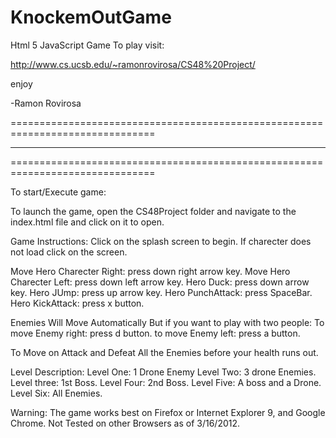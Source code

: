 KnockemOutGame
==============

Html 5 JavaScript Game 
To play visit:

http://www.cs.ucsb.edu/~ramonrovirosa/CS48%20Project/

enjoy

-Ramon Rovirosa









===============================================================================
*******************************************************************************
===============================================================================

To start/Execute game:

To launch the game, open the CS48Project folder and navigate to the index.html file and click on it to open.

Game Instructions:
Click on the splash screen to begin.
If charecter does not load click on the screen.
 
Move Hero Charecter Right: press down right arrow key.
Move Hero Charecter Left: press down left arrow key.
Hero Duck: press down arrow key.
Hero JUmp: press up arrow key.
Hero PunchAttack: press SpaceBar.
Hero KickAttack: press x button.

Enemies Will Move Automatically But if you want to play with two people:
To move Enemy right: press d button.
to move Enemy left: press a button.

To Move on Attack and Defeat All the Enemies before your health runs out.

Level Description:
Level One: 1 Drone Enemy
Level Two: 3 drone Enemies.
Level three: 1st Boss.
Level Four: 2nd Boss.
Level Five: A boss and a Drone.
Level Six: All Enemies.
 
Warning: 
The game works best on Firefox or Internet Explorer 9, and Google Chrome. Not Tested on other Browsers as of 3/16/2012. 


 